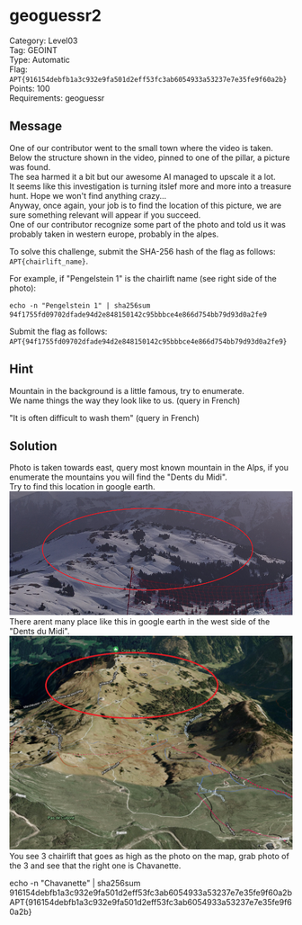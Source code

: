 # geoguessr2

Category: Level03  
Tag: GEOINT  
Type: Automatic  
Flag: `APT{916154debfb1a3c932e9fa501d2eff53fc3ab6054933a53237e7e35fe9f60a2b}`  
Points: 100  
Requirements: geoguessr  

## Message

One of our contributor went to the small town where the video is taken.  
Below the structure shown in the video, pinned to one of the pillar, a picture was found.  
The sea harmed it a bit but our awesome AI managed to upscale it a lot.  
It seems like this investigation is turning itslef more and more into a treasure hunt. Hope we won't find anything crazy...  
Anyway, once again, your job is to find the location of this picture, we are sure something relevant will appear if you succeed.  
One of our contributor recognize some part of the photo and told us it was probably taken in western europe, probably in the alpes.  

To solve this challenge, submit the SHA-256 hash of the flag as follows: `APT{chairlift_name}`.

For example, if "Pengelstein 1" is the chairlift name (see right side of the photo):
```
echo -n "Pengelstein 1" | sha256sum
94f1755fd09702dfade94d2e848150142c95bbbce4e866d754bb79d93d0a2fe9
```

Submit the flag as follows:  
`APT{94f1755fd09702dfade94d2e848150142c95bbbce4e866d754bb79d93d0a2fe9}`

## Hint
Mountain in the background is a little famous, try to enumerate.  
We name things the way they look like to us. (query in French)  

"It is often difficult to wash them" (query in French)

## Solution
Photo is taken towards east, query most known mountain in the Alps, if you enumerate the mountains you will find the "Dents du Midi".  
Try to find this location in google earth.  
![photo_highlight](solution1.png)  
There arent many place like this in google earth in the west side of the "Dents du Midi".  
![photo_highlight_earth](solution2.png)  
You see 3 chairlift that goes as high as the photo on the map, grab photo of the 3 and see that the right one is Chavanette.  

echo -n "Chavanette" | sha256sum  
916154debfb1a3c932e9fa501d2eff53fc3ab6054933a53237e7e35fe9f60a2b  
APT{916154debfb1a3c932e9fa501d2eff53fc3ab6054933a53237e7e35fe9f60a2b}  
